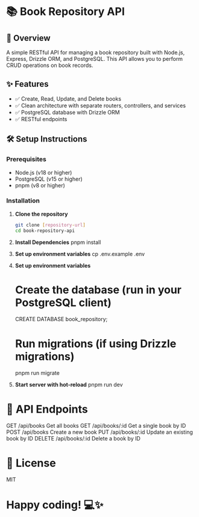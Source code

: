 # 📚 Book Repository API

## 🚀 Overview

A simple RESTful API for managing a book repository built with Node.js, Express, Drizzle ORM, and PostgreSQL. This API allows you to perform CRUD operations on book records.

## ✨ Features

- ✅ Create, Read, Update, and Delete books
- ✅ Clean architecture with separate routers, controllers, and services
- ✅ PostgreSQL database with Drizzle ORM
- ✅ RESTful endpoints

## 🛠️ Setup Instructions

### Prerequisites

- Node.js (v18 or higher)
- PostgreSQL (v15 or higher)
- pnpm (v8 or higher)

### Installation

1. **Clone the repository**
   ```bash
   git clone [repository-url]
   cd book-repository-api
2. **Install Dependencies**
   pnpm install
3. **Set up environment variables**
   cp .env.example .env

3. **Set up environment variables**
   # Create the database (run in your PostgreSQL client)
     CREATE DATABASE book_repository;

   # Run migrations (if using Drizzle migrations)
     pnpm run migrate

4. **Start server with hot-reload**
    pnpm run dev

# 📝 API Endpoints
GET	/api/books	Get all books
GET	/api/books/:id	Get a single book by ID
POST	/api/books	Create a new book
PUT	/api/books/:id	Update an existing book by ID
DELETE	/api/books/:id	Delete a book by ID

# 📄 License
MIT

# Happy coding! 💻✨
